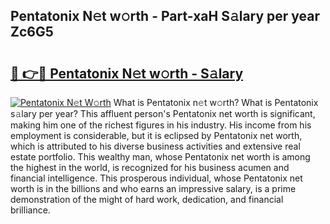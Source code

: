 ## Pentatonix N𝚎t w𝚘rth - Part-xaH S𝚊lary per year Zc6G5

# <h2><a href="http://gc3cl9y.nevu.top/?p=Pentatonix">🔗 👉🔴 Pentatonix N𝚎t w𝚘rth - S𝚊lary</a></h2>

[![Pentatonix N𝚎t W𝚘rth](https://i.imgur.com/Oavwk0R.jpeg)](http://gc3cl9y.nevu.top/?p=Pentatonix)
What is Pentatonix n𝚎t w𝚘rth? What is Pentatonix s𝚊lary per year?
This affluent person's Pentatonix net worth is significant, making him one of the richest figures in his industry. His income from his employment is considerable, but it is eclipsed by Pentatonix net worth, which is attributed to his diverse business activities and extensive real estate portfolio. This wealthy man, whose Pentatonix net worth is among the highest in the world, is recognized for his business acumen and financial intelligence. This prosperous individual, whose Pentatonix net worth is in the billions and who earns an impressive salary, is a prime demonstration of the might of hard work, dedication, and financial brilliance.
